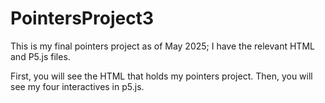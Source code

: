 # PointersProject3
This is my final pointers project as of May 2025; I have the relevant HTML and P5.js files.

First, you will see the HTML that holds my pointers project. Then, you will see my four interactives in p5.js.
